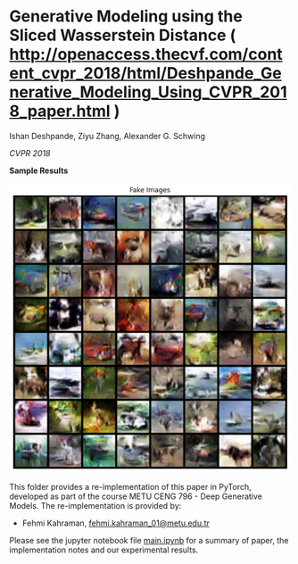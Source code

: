 # Generative Modeling using the Sliced Wasserstein Distance ( http://openaccess.thecvf.com/content_cvpr_2018/html/Deshpande_Generative_Modeling_Using_CVPR_2018_paper.html )

Ishan Deshpande, Ziyu Zhang, Alexander G. Schwing

*CVPR 2018*

**Sample Results**

![Generated images](results/fake.png)

This folder provides a re-implementation of this paper in PyTorch, developed as part of the course METU CENG 796 - Deep Generative Models. The re-implementation is provided by:

* Fehmi Kahraman, fehmi.kahraman_01@metu.edu.tr 


Please see the jupyter notebook file [main.ipynb](main.ipynb) for a summary of paper, the implementation notes and our experimental results.
